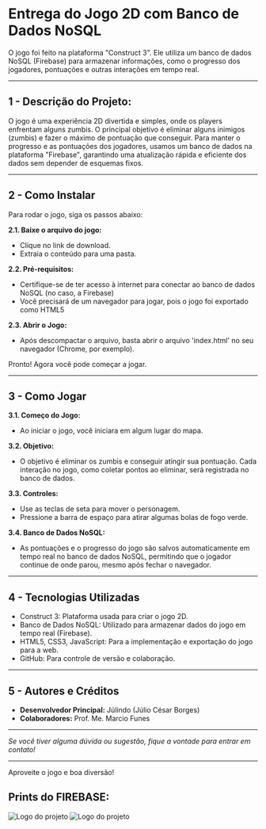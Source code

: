 # Entrega do Jogo 2D com Banco de Dados NoSQL

O jogo foi feito na plataforma "Construct 3". Ele utiliza um banco de dados NoSQL (Firebase) para armazenar informações, como o progresso dos jogadores, pontuações e outras interações em tempo real.

---

## 1 - Descrição do Projeto:

O jogo é uma experiência 2D divertida e simples, onde os players enfrentam alguns zumbis. O principal objetivo é eliminar alguns inimigos (zumbis) e fazer o máximo de pontuação que conseguir. Para manter o progresso e as pontuações dos jogadores, usamos um banco de dados na plataforma "Firebase", garantindo uma atualização rápida e eficiente dos dados sem depender de esquemas fixos.

---

## 2 - Como Instalar

Para rodar o jogo, siga os passos abaixo:

**2.1. Baixe o arquivo do jogo:**
   - Clique no link de download.
   - Extraia o conteúdo para uma pasta.

**2.2. Pré-requisitos:**
   - Certifique-se de ter acesso à internet para conectar ao banco de dados NoSQL (no caso, a Firebase)
   - Você precisará de um navegador para jogar, pois o jogo foi exportado como HTML5

**2.3. Abrir o Jogo:**
   - Após descompactar o arquivo, basta abrir o arquivo 'index.html' no seu navegador (Chrome, por exemplo).

Pronto! Agora você pode começar a jogar.

---

## 3 - Como Jogar

**3.1. Começo do Jogo:**
   - Ao iniciar o jogo, você iniciara em algum lugar do mapa.

**3.2. Objetivo:**
   - O objetivo é eliminar os zumbis e conseguir atingir sua pontuação. Cada interação no jogo, como coletar pontos ao eliminar, será registrada no banco de dados.

**3.3. Controles:**
   - Use as teclas de seta para mover o personagem.
   - Pressione a barra de espaço para atirar algumas bolas de fogo verde.

**3.4. Banco de Dados NoSQL:**
   - As pontuações e o progresso do jogo são salvos automaticamente em tempo real no banco de dados NoSQL, permitindo que o jogador continue de onde parou, mesmo após fechar o navegador.

---

## 4 - Tecnologias Utilizadas

- Construct 3: Plataforma usada para criar o jogo 2D.
- Banco de Dados NoSQL: Utilizado para armazenar dados do jogo em tempo real (Firebase).
- HTML5, CSS3, JavaScript: Para a implementação e exportação do jogo para a web.
- GitHub: Para controle de versão e colaboração.

---

## 5 - Autores e Créditos

- **Desenvolvedor Principal:** Júlindo (Júlio César Borges)
- **Colaboradores:** Prof. Me. Marcio Funes

---

*Se você tiver alguma dúvida ou sugestão, fique a vontade para entrar em contato!*

---

Aproveite o jogo e boa diversão!

## Prints do FIREBASE:

![Logo do projeto](https://imgur.com/a/JgL2BVs)
![Logo do projeto](https://imgur.com/a/2wHowtv)

